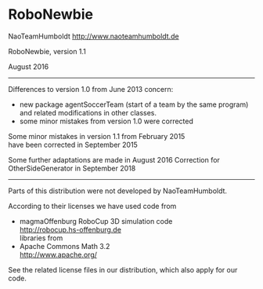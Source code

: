 # RoboNewbie

NaoTeamHumboldt  http://www.naoteamhumboldt.de

RoboNewbie, version 1.1

August 2016

-------------------------------------------------

Differences to version 1.0 from June 2013 concern:  
- new package agentSoccerTeam (start of a team by the same program)
  and related modifications in other classes.  
- some minor mistakes from version 1.0 were corrected

Some minor mistakes in version 1.1 from February 2015  
have been corrected in September 2015

Some further adaptations are made in August 2016 
Correction for OtherSideGenerator in September 2018

-------------------------------------------------

Parts of this distribution were not developed by NaoTeamHumboldt.

According to their licenses we have used code from  
- magmaOffenburg RoboCup 3D simulation code   
  http://robocup.hs-offenburg.de  
libraries from  
- Apache Commons Math 3.2      
  http://www.apache.org/  

See the related license files in our distribution, which also apply for our code.  
